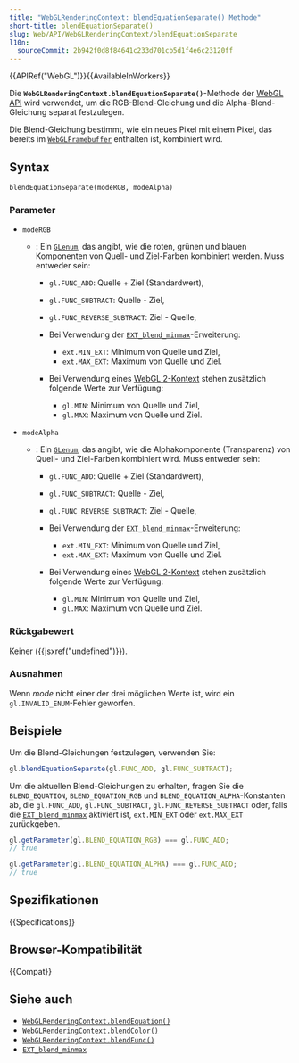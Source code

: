 ```yaml
---
title: "WebGLRenderingContext: blendEquationSeparate() Methode"
short-title: blendEquationSeparate()
slug: Web/API/WebGLRenderingContext/blendEquationSeparate
l10n:
  sourceCommit: 2b942f0d8f84641c233d701cb5d1f4e6c23120ff
---
```


{{APIRef("WebGL")}}{{AvailableInWorkers}}

Die **`WebGLRenderingContext.blendEquationSeparate()`**-Methode der [WebGL API](/de/docs/Web/API/WebGL_API) wird verwendet, um die RGB-Blend-Gleichung und die Alpha-Blend-Gleichung separat festzulegen.

Die Blend-Gleichung bestimmt, wie ein neues Pixel mit einem Pixel, das bereits im [`WebGLFramebuffer`](/de/docs/Web/API/WebGLFramebuffer) enthalten ist, kombiniert wird.

## Syntax

```js-nolint
blendEquationSeparate(modeRGB, modeAlpha)
```

### Parameter

- `modeRGB`

  - : Ein [`GLenum`](/de/docs/Web/API/WebGL_API/Types), das angibt, wie die roten, grünen und blauen Komponenten von Quell- und Ziel-Farben kombiniert werden. Muss entweder sein:

    - `gl.FUNC_ADD`: Quelle + Ziel (Standardwert),
    - `gl.FUNC_SUBTRACT`: Quelle - Ziel,
    - `gl.FUNC_REVERSE_SUBTRACT`: Ziel - Quelle,
    - Bei Verwendung der [`EXT_blend_minmax`](/de/docs/Web/API/EXT_blend_minmax)-Erweiterung:

      - `ext.MIN_EXT`: Minimum von Quelle und Ziel,
      - `ext.MAX_EXT`: Maximum von Quelle und Ziel.

    - Bei Verwendung eines [WebGL 2-Kontext](/de/docs/Web/API/WebGL2RenderingContext) stehen zusätzlich folgende Werte zur Verfügung:

      - `gl.MIN`: Minimum von Quelle und Ziel,
      - `gl.MAX`: Maximum von Quelle und Ziel.

- `modeAlpha`

  - : Ein [`GLenum`](/de/docs/Web/API/WebGL_API/Types), das angibt, wie die Alphakomponente (Transparenz) von Quell- und Ziel-Farben kombiniert wird. Muss entweder sein:

    - `gl.FUNC_ADD`: Quelle + Ziel (Standardwert),
    - `gl.FUNC_SUBTRACT`: Quelle - Ziel,
    - `gl.FUNC_REVERSE_SUBTRACT`: Ziel - Quelle,
    - Bei Verwendung der [`EXT_blend_minmax`](/de/docs/Web/API/EXT_blend_minmax)-Erweiterung:

      - `ext.MIN_EXT`: Minimum von Quelle und Ziel,
      - `ext.MAX_EXT`: Maximum von Quelle und Ziel.

    - Bei Verwendung eines [WebGL 2-Kontext](/de/docs/Web/API/WebGL2RenderingContext) stehen zusätzlich folgende Werte zur Verfügung:

      - `gl.MIN`: Minimum von Quelle und Ziel,
      - `gl.MAX`: Maximum von Quelle und Ziel.

### Rückgabewert

Keiner ({{jsxref("undefined")}}).

### Ausnahmen

Wenn _mode_ nicht einer der drei möglichen Werte ist, wird ein `gl.INVALID_ENUM`-Fehler geworfen.

## Beispiele

Um die Blend-Gleichungen festzulegen, verwenden Sie:

```js
gl.blendEquationSeparate(gl.FUNC_ADD, gl.FUNC_SUBTRACT);
```

Um die aktuellen Blend-Gleichungen zu erhalten, fragen Sie die `BLEND_EQUATION`, `BLEND_EQUATION_RGB` und `BLEND_EQUATION_ALPHA`-Konstanten ab, die `gl.FUNC_ADD`, `gl.FUNC_SUBTRACT`, `gl.FUNC_REVERSE_SUBTRACT` oder, falls die [`EXT_blend_minmax`](/de/docs/Web/API/EXT_blend_minmax) aktiviert ist, `ext.MIN_EXT` oder `ext.MAX_EXT` zurückgeben.

```js
gl.getParameter(gl.BLEND_EQUATION_RGB) === gl.FUNC_ADD;
// true

gl.getParameter(gl.BLEND_EQUATION_ALPHA) === gl.FUNC_ADD;
// true
```

## Spezifikationen

{{Specifications}}

## Browser-Kompatibilität

{{Compat}}

## Siehe auch

- [`WebGLRenderingContext.blendEquation()`](/de/docs/Web/API/WebGLRenderingContext/blendEquation)
- [`WebGLRenderingContext.blendColor()`](/de/docs/Web/API/WebGLRenderingContext/blendColor)
- [`WebGLRenderingContext.blendFunc()`](/de/docs/Web/API/WebGLRenderingContext/blendFunc)
- [`EXT_blend_minmax`](/de/docs/Web/API/EXT_blend_minmax)
